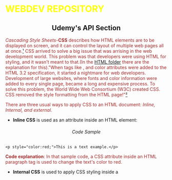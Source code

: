 # WEBDEV REPOSITORY

<h2 align="center">Udemy's API Section</h2>

*Cascading Style Sheets*-**CSS** describes how HTML elements are to be displayed on screen, and it can control the layout of multiple web pages all at once.<a href="#biblio">¹</a> CSS arrived to solve a big issue that was arrising in the web development world. This problem was that developers were using HTML for styling, and it wasn't meant to that.(In the [HTML folder](https://github.com/ItaloSSilva19/webdev/tree/master/HTML) there are the explanation for this)."When tags like <font>, and color attributes were added to the HTML 3.2 specification, it started a nightmare for web developers. Development of large websites, where fonts and color information were added to every single page, became a long and expensive process. To solve this problem, the World Wide Web Consortium (W3C) created CSS. CSS removed the style formatting from the HTML page!"<a href="#biblio">²</a>
  
There are three usual ways to apply CSS to an HTML document: *Inline, Internal, and external*. 

*  **Inline CSS** is used as an attribute inside an HTML element:

<h6 align="center">Code Sample</h6>

```
<p style="color:red;">This is a text example.</p>
```

**Code explanation**: In that sample code, a CSS attribute inside an HTML paragraph tag is used to change the text's color to red.
*  **Internal CSS** is used to apply CSS styling inside a <style> element:
  
  <h6 align="center">Code Sample</h6>

  ```
<!DOCTYPE html>
<html>
  <head>
    <style>
    body {background-color: red;}
    h1   {color: yellow;}
    p    {color: brown;}
    </style>
  </head>
  <body>
    <h1>This Internal CSS will be aplied here</h1>
    <p>Also here.</p>
  </body>
</html>
  ```

**Code explanation**: In that sample code, an CSS element <style> is defined inside the head tags<head> of an HTML document. Inside of it, CSS is applied to change the colors of any h1 to yellow, and any p tags to brown. Also, it changes the background color to yellow. 

*  **External CSS** is used in a CSS file. This file is inserted inside an HTML document as a link element.

<h6 align="center">Code Sample</h6>

```
<html>
  <head>
    <link rel="stylesheet" href="thisIsExternalCSS.css">
    (...)
```

**Code explanation**: Here, a CSS file named thisIsExternalCSS.css is inserted inside an HTML file. This way this CSS file can be applied to multiple pages by just insert that line.

---

Also, another important feature in CSS is the possibility to create classes and ids. They seems the same in a first glance, but there is a fundamental difference between them. While a class name can be applied to several elements on a single page, an id name must be unique. One of the reasons is that "JavaScript depends on there being only one page element with any particular id, or else the commonly used `getElementById` function wouldn’t be dependable."
<h3 align="center">Table of Content:</h3>

*  <h5>Files:</h5>

*  *  **-Positioning_exercise.html** *Manipulate the position of an element trought the page*.  

<img src="http://g.recordit.co/J5pnt2TbMV.gif"></img>

*  *  **-aligning_exercise.html** *Manipulate the alignment of an element inside a page or a container*.
*  *  **-borders_exercise.html**
*  *  **-fonts_exercise.html**
*  *  **-margins_exercise.html**
*  *  **-styling_exercise.html**
*  *  **-webpage_div&color&floating.html**
*  *  **-webpage_with_style_CLASSES&ID.html**
*  *  **-webpage_with_style_INLINE.html**
*  *  **-webpage_with_style_INTERNAL.html**

*  <h5>Project:</h5>	
	
*  *  -[**BBC project:**](https://github.com/ItaloSSilva19/webdev/tree/master/CSS/BBC%20project) This project uses CSS to replicate the design of the BBC news webpage. 

---

<h3 align="center"><a name="biblio">Bibliography</a>:</h3>

¹ Introduction of CSS. Available at: https://www.w3schools.com/css/css_intro.asp. Accessed on: 03 sep. 2020.
² CSS introduction: CSS solved a big problem. Available at: https://www.w3schools.com/css/css_intro.asp. Accessed on: 03 sep. 2020.
 

